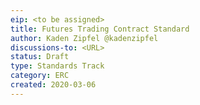 ```yaml
---
eip: <to be assigned>
title: Futures Trading Contract Standard
author: Kaden Zipfel @kadenzipfel
discussions-to: <URL>
status: Draft
type: Standards Track
category: ERC
created: 2020-03-06
---
```


